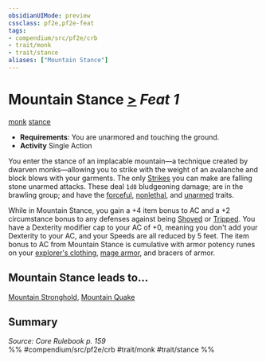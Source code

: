 ```yaml
---
obsidianUIMode: preview
cssclass: pf2e,pf2e-feat
tags:
- compendium/src/pf2e/crb
- trait/monk
- trait/stance
aliases: ["Mountain Stance"]
---
```

# Mountain Stance  [>](rules/core-rulebook/chapter-9-playing-the-game.md#Actions "Single Action") *Feat 1*  
[monk](rules/traits/monk.md)  [stance](rules/traits/stance.md)  

- **Requirements**: You are unarmored and touching the ground.
- **Activity** Single Action

You enter the stance of an implacable mountain—a technique created by dwarven monks—allowing you to strike with the weight of an avalanche and block blows with your garments. The only [Strikes](rules/actions/strike.md) you can make are falling stone unarmed attacks. These deal `1d8` bludgeoning damage; are in the brawling group; and have the [forceful](rules/traits/forceful.md), [nonlethal](rules/traits/nonlethal.md), and [unarmed](rules/traits/unarmed.md) traits.

While in Mountain Stance, you gain a +4 item bonus to AC and a +2 circumstance bonus to any defenses against being [Shoved](rules/actions/shove.md) or [Tripped](rules/actions/trip.md). You have a Dexterity modifier cap to your AC of +0, meaning you don't add your Dexterity to your AC, and your Speeds are all reduced by 5 feet. The item bonus to AC from Mountain Stance is cumulative with armor potency runes on your [explorer's clothing](compendium/equipment/items/explorers-clothing.md), [mage armor](compendium/spells/mage-armor.md), and bracers of armor.

## Mountain Stance leads to...

[Mountain Stronghold](compendium/feats/mountain-stronghold.md), [Mountain Quake](compendium/feats/mountain-quake.md)

## Summary

*Source: Core Rulebook p. 159*  
%% #compendium/src/pf2e/crb #trait/monk #trait/stance %%